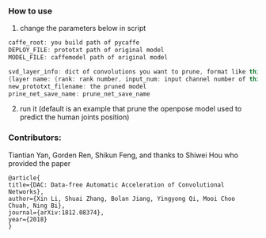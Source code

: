 ### How to use

1. change the parameters below in script

```cpp
caffe_root: you build path of pycaffe
DEPLOY_FILE: prototxt path of original model
MODEL_FILE: caffemodel path of original model

svd_layer_info: dict of convolutions you want to prune, format like this
{layer name: {rank: rank number, input_num: input channel number of this layer}, ...}
new_prototxt_filename: the pruned model
prine_net_save_name: prune_net_save_name

```

2. run it (default is an example that prune the openpose model used to predict the human joints position)

### Contributors: 

Tiantian Yan, Gorden Ren, Shikun Feng, and thanks to Shiwei Hou who provided the paper

```angular2html
@article{
title={DAC: Data-free Automatic Acceleration of Convolutional Networks},
author={Xin Li, Shuai Zhang, Bolan Jiang, Yingyong Qi, Mooi Choo Chuah, Ning Bi},
journal={arXiv:1812.08374},
year={2018}
}
```
